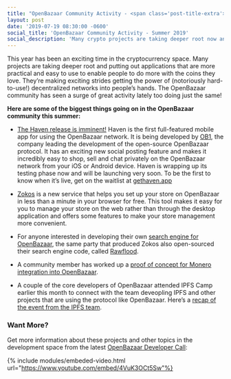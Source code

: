 ```yaml
---
title: "OpenBazaar Community Activity - <span class='post-title-extra'>Summer 2019</span>"
layout: post
date: '2019-07-19 08:30:00 -0600'
social_title: 'OpenBazaar Community Activity - Summer 2019'
social_description: 'Many crypto projects are taking deeper root now and putting out more practical and easy to use applications that allow people to do more with the coins they love. They’re making exciting strides getting the power of decentralized networks into people’s hands.'
---
```


This year has been an exciting time in the cryptocurrency space. Many projects are taking deeper root and putting out applications that are more practical and easy to use to enable people to do more with the coins they love. They’re making exciting strides getting the power of (notoriously hard-to-use!) decentralized networks into people’s hands. The OpenBazaar community has seen a surge of great activity lately too doing just the same! 

**Here are some of the biggest things going on in the OpenBazaar community this summer:**

- [The Haven release is imminent!](https://gethaven.app) Haven is the first full-featured mobile app for using the OpenBazaar network. It is being developed by [OB1](https://ob1.io), the company leading the development of the open-source OpenBazaar protocol. It has an exciting new social posting feature and makes it incredibly easy to shop, sell and chat privately on the OpenBazaar network from your iOS or Android device. Haven is wrapping up its testing phase now and will be launching very soon. To be the first to know when it’s live, get on the waitlist at [gethaven.app](https://gethaven.app) 


- [Zokos](https://zokos.com/blog/site/public/2019/02/21/Announcing%20Zokos%20Beta/) is a new service that helps you set up your store on OpenBazaar in less than a minute in your browser for free. This tool makes it easy for you to manage your store on the web rather than through the desktop application and offers some features to make your store management more convenient.

- For anyone interested in developing their own [search engine for OpenBazaar](https://openbazaar.org/blog/how-to-build-a-search-engine-for-openbazaar/), the same party that produced Zokos also open-sourced their search engine code, called [Rawflood](https://zokos.com/blog/site/public/2019/04/04/Introducing%20RawFlood/).

- A community member has worked up a [proof of concept for Monero integration into OpenBazaar](https://github.com/OpenBazaar/openbazaar-go/issues/1638).

- A couple of the core developers of OpenBazaar attended IPFS Camp earlier this month to connect with the team deveopling IPFS and other projects that are using the protocol like OpenBazaar. Here’s a [recap of the event from the IPFS team](https://blog.ipfs.io/2019-07-08-ipfs-camp-recap/).


### Want More?

Get more information about these projects and other topics in the development space from the latest [OpenBazaar Developer Call](https://openbazaar.org/developers):

{% include modules/embeded-video.html url="https://www.youtube.com/embed/4VuK3OCt5Sw"%}